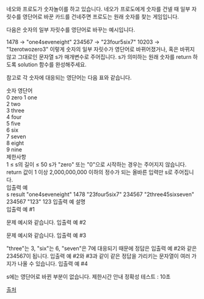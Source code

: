 네오와 프로도가 숫자놀이를 하고 있습니다. 네오가 프로도에게 숫자를 건넬 때 일부 자릿수를 영단어로 바꾼 카드를 건네주면 프로도는 원래 숫자를 찾는 게임입니다.

다음은 숫자의 일부 자릿수를 영단어로 바꾸는 예시입니다.

1478 → "one4seveneight"
234567 → "23four5six7"
10203 → "1zerotwozero3"
이렇게 숫자의 일부 자릿수가 영단어로 바뀌어졌거나, 혹은 바뀌지 않고 그대로인 문자열 s가 매개변수로 주어집니다. s가 의미하는 원래 숫자를 return 하도록 solution 함수를 완성해주세요.

참고로 각 숫자에 대응되는 영단어는 다음 표와 같습니다.

숫자	영단어  
0	zero 
1	one  
2	two  
3	three  
4	four  
5	five  
6	six  
7	seven  
8	eight  
9	nine  
제한사항  
1 ≤ s의 길이 ≤ 50
s가 "zero" 또는 "0"으로 시작하는 경우는 주어지지 않습니다.
return 값이 1 이상 2,000,000,000 이하의 정수가 되는 올바른 입력만 s로 주어집니다.  
입출력 예  
s	result
"one4seveneight"	1478
"23four5six7"	234567
"2three45sixseven"	234567
"123"	123
입출력 예 설명  
입출력 예 #1  

문제 예시와 같습니다.
입출력 예 #2

문제 예시와 같습니다.
입출력 예 #3

"three"는 3, "six"는 6, "seven"은 7에 대응되기 때문에 정답은 입출력 예 #2와 같은 234567이 됩니다.
입출력 예 #2와 #3과 같이 같은 정답을 가리키는 문자열이 여러 가지가 나올 수 있습니다.
입출력 예 #4

s에는 영단어로 바뀐 부분이 없습니다.
제한시간 안내
정확성 테스트 : 10초

[출처](https://programmers.co.kr/learn/courses/30/lessons/81301)